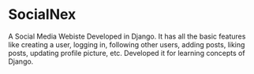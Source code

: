 # SocialNex
A Social Media Webiste Developed in Django. It has all the basic features like creating a user, logging in, following other users, adding posts, liking posts, updating profile picture, etc. Developed it for learning concepts of Django.
